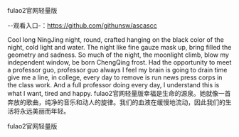 fulao2官网轻量版

--观看入口-：https://github.com/githunsw/ascascc

Cool long NingJing night, round, crafted hanging on the black color of the night, cold light and water.
The night like fine gauze mask up, bring filled the geometry and sadness.
So much of the night, the moonlight climb, blow my independent window, be born ChengQing frost.
Had the opportunity to meet a professor guo, professor guo always I feel my brain is going to drain time give me a line, in college, every day to remove is run news press corps in the class work.
And a full professor doing every day, I understand this is what I want, tired and happy.
fulao2官网轻量版幸福是生命的源泉。她就像一首奔放的歌曲，纯净的音乐和动人的旋律。我们的血液在缓慢地流动，因此我们的生活将永远美丽而年轻。

fulao2官网轻量版
